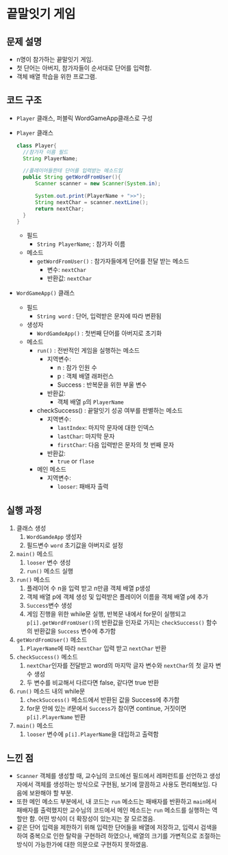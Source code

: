 # 끝말잇기 게임
## 문제 설명
- n명이 참가하는 끝말잇기 게임.
- 첫 단어는 아버지, 참가자들이 순서대로 단어를 입력함.
- 객체 배열 학습을 위한 프로그램.
  
## 코드 구조
- `Player` 클래스, 퍼블릭 WordGameApp클래스로 구성
- `Player` 클래스
  ```java
  class Player{
    //참가자 이름 필드
    String PlayerName;

    //플레이어들한테 단어를 입력받는 메소드임
    public String getWordFromUser(){
        Scanner scanner = new Scanner(System.in);

        System.out.print(PlayerName + ">>");
        String nextChar = scanner.nextLine();
        return nextChar;
    }
  } 
  ```
  - 필드
    - `String PlayerName`; : 참가자 이름
  - 메소드
    - `getWordFromUser()` : 참가자들에게 단어를 전달 받는 메소드
        - 변수: `nextChar`
        - 반환값: `nextChar`

- `WordGameApp()` 클래스
  - 필드
    - `String word` : 단어, 입력받은 문자에 따라 변환됨
  - 생성자
    - `WordGamdeApp()` : 첫번째 단어를 아버지로 초기화
  - 메소드
    - `run()` : 전반적인 게임을 실행하는 메소드
      - 지역변수:
        - n : 참가 인원 수
        - p : 객체 배열 래퍼런스
        - Success : 반복문을 위한 부울 변수
      - 반환값:
        - 객체 배열 `p`의 `PlayerName`
    - checkSuccess() : 끝말잇기 성공 여부를 판별하는 메소드
        - 지역변수:
          - `lastIndex`: 마지막 문자에 대한 인덱스
          - `lastChar`: 마지막 문자
          - `firstChar`: 다음 입력받은 문자의 첫 번째 문자
        - 반환값:
          - `true` or `flase`
    - 메인 메소드
      - 지역변수:
        - `looser`: 패배자 출력

## 실행 과정
1. 클래스 생성
    1. `WordGamdeApp` 생성자
    2. 필드변수 `word` 초기값을 아버지로 설정
2. `main()` 메소드
    1. `looser` 변수 생성
    2. `run()` 메소드 실행
3. `run()` 메소드
    1. 플레이어 수 n을 입력 받고 n만큼 객체 배열 p생성
    2. 객체 배열 p에 객체 생성 및 입력받은 플레이어 이름을 객체 배열 `p`에 추가
    3. `Success`변수 생성
    4. 게임 진행을 위한 while문 실행, 반복문 내에서 for문이 실행되고 `p[i].getWordFromUser()`의 반환값을 인자로 가지는 `checkSuccess()` 함수의 반환값을 `Success` 변수에 추가함
4. `getWordFromUser()` 메소드
    1. `PlayerName`에 따라 `nextChar` 입력 받고 `nextChar` 반환
5. `checkSuccess()` 메소드
    1. `nextChar`인자를 전달받고 word의 마지막 글자 변수와 `nextChar`의 첫 글자 변수 생성
    2. 두 변수를 비교해서 다르다면 false, 같다면 true 반환
6. `run()` 메소드 내의 while문
    1. `checkSuccess()` 메소드에서 반환된 값을 Success에 추가함
    2. for문 안에 있는 if문에서 `Success`가 참이면 continue, 거짓이면 `p[i].PlayerName` 반환
7. `main()` 메소드
    1. `looser` 변수에 `p[i].PlayerName`을 대입하고 출력함

## 느낀 점
- `Scanner` 객체를 생성할 때, 교수님의 코드에선 필드에서 레퍼런트를 선언하고 생성자에서 객체를 생성하는 방식으로 구현됨, 보기에 깔끔하고 사용도 편리해보임. 다음에 보완해야 할 부분.
- 또한 메인 메소드 부분에서, 내 코드는 `run` 메소드는 패배자를 반환하고 `main`에서 패배자를 출력했지만 교수님의 코드에서 메인 메소드는 `run` 메소드를 실행하는 역할만 함. 어떤 방식이 더 확장성이 있는지는 잘 모르겠음.
- 같은 단어 입력을 제한하기 위해 입력한 단어들을 배열에 저장하고, 입력시 검색을 하여 중복으로 인한 탈락을 구현하려 하였으나, 배열의 크기를 가변적으로 조절하는 방식이 가능한가에 대한 의문으로 구현하지 못하였음.
